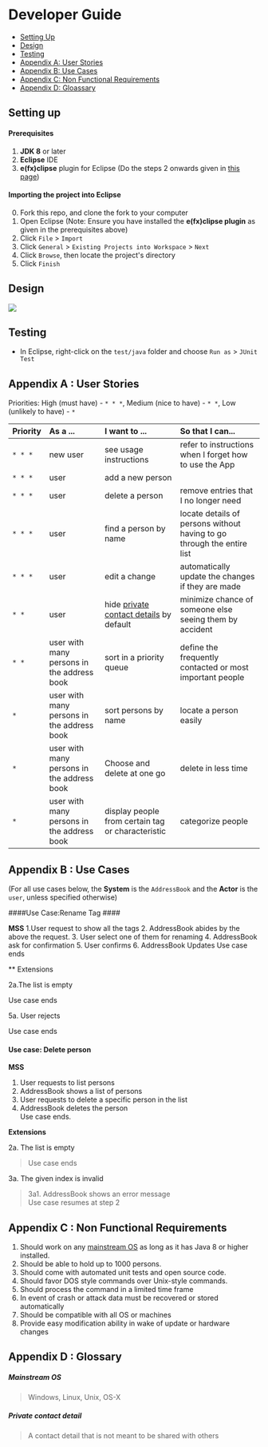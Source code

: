 # Developer Guide

* [Setting Up](#setting-up)
* [Design](#design)
* [Testing](#testing)
* [Appendix A: User Stories](#appendix-a--user-stories)
* [Appendix B: Use Cases](#appendix-b--use-cases)
* [Appendix C: Non Functional Requirements](#appendix-c--non-functional-requirements)
* [Appendix D: Gloassary](#appendix-d--glossary)

## Setting up

#### Prerequisites

1. **JDK 8** or later
2. **Eclipse** IDE
3. **e(fx)clipse** plugin for Eclipse (Do the steps 2 onwards given in
   [this page](http://www.eclipse.org/efxclipse/install.html#for-the-ambitious))


#### Importing the project into Eclipse

0. Fork this repo, and clone the fork to your computer
1. Open Eclipse (Note: Ensure you have installed the **e(fx)clipse plugin** as given in the prerequisites above)
2. Click `File` > `Import`
3. Click `General` > `Existing Projects into Workspace` > `Next`
4. Click `Browse`, then locate the project's directory
5. Click `Finish`

## Design
<img src="images/mainClassDiagram.png"/>

## Testing

* In Eclipse, right-click on the `test/java` folder and choose `Run as` > `JUnit Test`

## Appendix A : User Stories

Priorities: High (must have) - `* * *`, Medium (nice to have)  - `* *`,  Low (unlikely to have) - `*`


Priority | As a ... | I want to ... | So that I can...
-------- | :-------- | :--------- | :-----------
`* * *` | new user | see usage instructions | refer to instructions when I forget how to use the App
`* * *` | user | add a new person |
`* * *` | user | delete a person | remove entries that I no longer need
`* * *` | user | find a person by name | locate details of persons without having to go through the entire list
`* * *` | user | edit a change | automatically update the changes if they are made 
`* *` | user | hide [private contact details](#private-contact-detail) by default | minimize chance of someone else seeing them by accident
`* *`| user with many persons in the address book| sort in a priority queue| define the frequently contacted or most important people 
`*` | user with many persons in the address book | sort persons by name | locate a person easily
`*`| user with many persons in the address book      | Choose and delete at one go | delete in less time 
`*`| user with many persons in the address book      | display people from certain tag or characteristic | categorize people


## Appendix B : Use Cases

(For all use cases below, the **System** is the `AddressBook` and the **Actor** is the `user`, unless specified otherwise)


####Use Case:Rename Tag ####

**MSS**
1.User request to show all the tags 
2. AddressBook abides by the above the request.
3. User select one of them for renaming 
4. AddressBook ask for confirmation
5. User confirms
6. AddressBook Updates 
Use case ends

** Extensions

2a.The list is empty 

Use case ends 

5a. User rejects 

Use case ends

#### Use case: Delete person

**MSS**

1. User requests to list persons
2. AddressBook shows a list of persons
3. User requests to delete a specific person in the list
4. AddressBook deletes the person <br>
Use case ends.

**Extensions**

2a. The list is empty

> Use case ends

3a. The given index is invalid

> 3a1. AddressBook shows an error message <br>
  Use case resumes at step 2

## Appendix C : Non Functional Requirements

1. Should work on any [mainstream OS](#mainstream-os) as long as it has Java 8 or higher installed.
2. Should be able to hold up to 1000 persons.
3. Should come with automated unit tests and open source code.
4. Should favor DOS style commands over Unix-style commands.
5. Should process the command in a limited time frame 
6. In event of crash or attack data must be recovered or stored automatically
7. Should be compatible with all OS or machines 
8. Provide easy modification ability in wake of update or hardware changes 

## Appendix D : Glossary

##### Mainstream OS

> Windows, Linux, Unix, OS-X

##### Private contact detail

> A contact detail that is not meant to be shared with others
